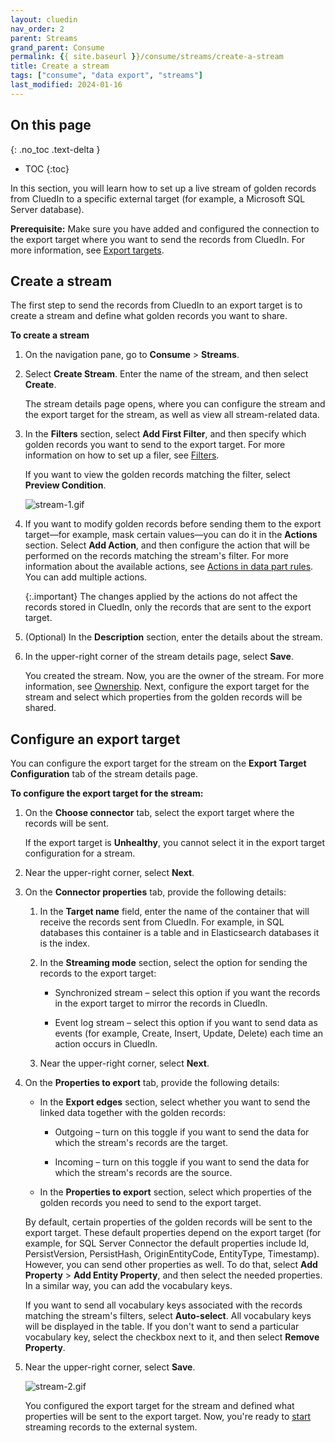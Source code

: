 ```yaml
---
layout: cluedin
nav_order: 2
parent: Streams
grand_parent: Consume
permalink: {{ site.baseurl }}/consume/streams/create-a-stream
title: Create a stream
tags: ["consume", "data export", "streams"]
last_modified: 2024-01-16
---
```

## On this page
{: .no_toc .text-delta }
- TOC
{:toc}

In this section, you will learn how to set up a live stream of golden records from CluedIn to a specific external target (for example, a Microsoft SQL Server database).

**Prerequisite:** Make sure you have added and configured the connection to the export target where you want to send the records from CluedIn. For more information, see [Export targets](/consume/export-targets).

## Create a stream

The first step to send the records from CluedIn to an export target is to create a stream and define what golden records you want to share.

**To create a stream**

1. On the navigation pane, go to **Consume** > **Streams**.

1. Select **Create Stream**. Enter the name of the stream, and then select **Create**.

    The stream details page opens, where you can configure the stream and the export target for the stream, as well as view all stream-related data.

1. In the **Filters** section, select **Add First Filter**, and then specify which golden records you want to send to the export target. For more information on how to set up a filer, see [Filters](/key-terms-and-features/filters).
    
    If you want to view the golden records matching the filter, select **Preview Condition**.

    ![stream-1.gif](../../assets/images/consume/streams/stream-1.gif)

1. If you want to modify golden records before sending them to the export target—for example, mask certain values—you can do it in the **Actions** section. Select **Add Action**, and then configure the action that will be performed on the records matching the stream's filter. For more information about the available actions, see [Actions in data part rules](/management/rules/rules-reference#actions-in-data-part-rules). You can add multiple actions.

    {:.important}
    The changes applied by the actions do not affect the records stored in CluedIn, only the records that are sent to the export target.

1. (Optional) In the **Description** section, enter the details about the stream.

1. In the upper-right corner of the stream details page, select **Save**.

    You created the stream. Now, you are the owner of the stream. For more information, see [Ownership](/administration/user-access/feature-access#ownership). Next, configure the export target for the stream and select which properties from the golden records will be shared.

## Configure an export target

You can configure the export target for the stream on the **Export Target Configuration** tab of the stream details page.

**To configure the export target for the stream:**

1. On the **Choose connector** tab, select the export target where the records will be sent.

    If the export target is **Unhealthy**, you cannot select it in the export target configuration for a stream.

1. Near the upper-right corner, select **Next**.

1. On the **Connector properties** tab, provide the following details:

    1. In the **Target name** field, enter the name of the container that will receive the records sent from CluedIn. For example, in SQL databases this container is a table and in Elasticsearch databases it is the index.

    1. In the **Streaming mode** section, select the option for sending the records to the export target:

        - Synchronized stream – select this option if you want the records in the export target to mirror the records in CluedIn.
        
        - Event log stream – select this option if you want to send data as events (for example, Create, Insert, Update, Delete) each time an action occurs in CluedIn.

    1. Near the upper-right corner, select **Next**.

1. On the **Properties to export** tab, provide the following details:

    - In the **Export edges** section, select whether you want to send the linked data together with the golden records:

        - Outgoing – turn on this toggle if you want to send the data for which the stream's records are the target.

        - Incoming – turn on this toggle if you want to send the data for which the stream's records are the source.

    - In the **Properties to export** section, select which properties of the golden records you need to send to the export target.

    By default, certain properties of the golden records will be sent to the export target. These default properties depend on the export target (for example, for SQL Server Connector the default properties include Id, PersistVersion, PersistHash, OriginEntityCode, EntityType, Timestamp). However, you can send other properties as well. To do that, select **Add Property** > **Add Entity Property**, and then select the needed properties. In a similar way, you can add the vocabulary keys.

    If you want to send all vocabulary keys associated with the records matching the stream's filters, select **Auto-select**. All vocabulary keys will be displayed in the table. If you don't want to send a particular vocabulary key, select the checkbox next to it, and then select **Remove Property**.

1. Near the upper-right corner, select **Save**.

    ![stream-2.gif](../../assets/images/consume/streams/stream-2.gif)

    You configured the export target for the stream and defined what properties will be sent to the export target. Now, you're ready to [start](/consume/streams/manage-streams) streaming records to the external system.

